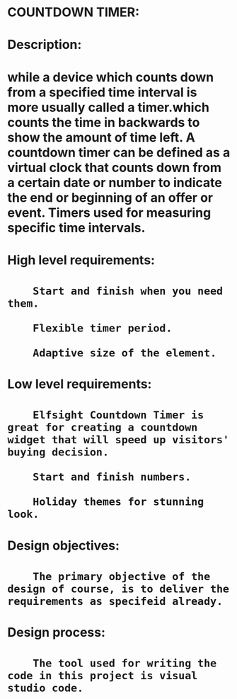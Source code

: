 <h1>COUNTDOWN TIMER:<h1>
  
  <h1>Description:<h1>
       while a device which counts down from a specified time interval is more usually called a timer.which counts the time in backwards to show the amount of time left.
       A countdown timer can be defined as a virtual clock that counts down from a certain date or number to indicate the end or beginning of an offer or event. Timers used for measuring specific time intervals.

  <h1>High level requirements:<h1>

        Start and finish when you need them.

        Flexible timer period.

        Adaptive size of the element.

  <h1>Low level requirements:<h1>
  
        Elfsight Countdown Timer is great for creating a countdown widget that will speed up visitors' buying decision.

        Start and finish numbers.

        Holiday themes for stunning look.

  <h1>Design objectives:<h1>
        
        The primary objective of the design of course, is to deliver the requirements as specifeid already.

   <h1>Design process:<h1>
      
        The tool used for writing the code in this project is visual studio code.
         

        

        

    
    